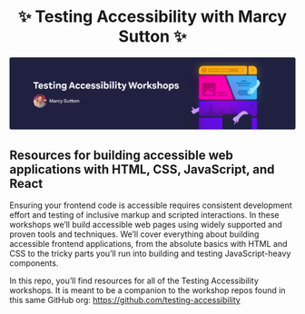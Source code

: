 <div>
  <h1 align="center">✨ Testing Accessibility with Marcy Sutton ✨</h1>

  <a href="https://testingaccessibility.com">
    <img
      alt="Testing Accessibility Workshops by Marcy Sutton"
      src="./ta-promo-image.png"
    />
  </a>
  
  <h2>
    Resources for building accessible web applications with HTML, CSS, JavaScript, and React
  </h2>

  <p>
    Ensuring your frontend code is accessible requires consistent development effort and testing of inclusive markup and scripted interactions. In these workshops we’ll build
    accessible web pages using widely supported and proven tools and
    techniques. We’ll cover everything about building accessible frontend
    applications, from the absolute basics with HTML and CSS to the tricky parts you’ll run into building and testing JavaScript-heavy components.
  </p>

  <p>In this repo, you’ll find resources for all of the Testing Accessibility workshops. It is meant to be a companion to the workshop repos found in this same GitHub org: <a href="https://github.com/testing-accessibility">https://github.com/testing-accessibility</a></p>
</div>
